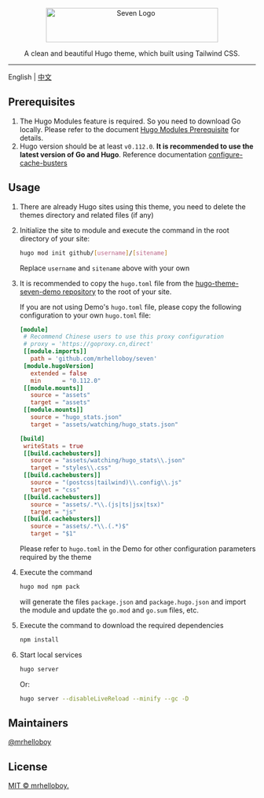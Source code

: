 <p align="center">
  <a href="https://seven-demo.supcat.cn/" target="_blank">
    <img alt="Seven Logo" src="https://seven-demo.supcat.cn/images/logo-footer.svg" width="350" height="70" style="max-width: 100%;">
  </a>
</p>

<p align="center">
  A clean and beautiful Hugo theme, which built using Tailwind CSS.
</p>

---

English | [中文](./README_zh-CN.md)

## Prerequisites

1. The Hugo Modules feature is required. So you need to download Go locally. Please refer to the document [Hugo Modules Prerequisite](https://gohugo.io/hugo-modules/use-modules/#prerequisite) for details.
2. Hugo version should be at least `v0.112.0`. **It is recommended to use the latest version of Go and Hugo**. Reference documentation [configure-cache-busters](https://gohugo.io/getting-started/configuration/#configure-cache-busters)

## Usage

1. There are already Hugo sites using this theme, you need to delete the themes directory and related files (if any)

2. Initialize the site to module and execute the command in the root directory of your site:

   ```bash
   hugo mod init github/[username]/[sitename]
   ```

   Replace `username` and `sitename` above with your own

3. It is recommended to copy the `hugo.toml` file from the [hugo-theme-seven-demo repository](https://github.com/mrhelloboy/hugo-theme-seven-demo) to the root of your site.

   If you are not using Demo's `hugo.toml` file, please copy the following configuration to your own `hugo.toml` file:

   ```toml
   [module]
    # Recommend Chinese users to use this proxy configuration
    # proxy = 'https://goproxy.cn,direct'
    [[module.imports]]
      path = 'github.com/mrhelloboy/seven'
    [module.hugoVersion]
      extended = false
      min      = "0.112.0"
    [[module.mounts]]
      source = "assets"
      target = "assets"
    [[module.mounts]]
      source = "hugo_stats.json"
      target = "assets/watching/hugo_stats.json"

   [build]
    writeStats = true
    [[build.cachebusters]]
      source = "assets/watching/hugo_stats\\.json"
      target = "styles\\.css"
    [[build.cachebusters]]
      source = "(postcss|tailwind)\\.config\\.js"
      target = "css"
    [[build.cachebusters]]
      source = "assets/.*\\.(js|ts|jsx|tsx)"
      target = "js"
    [[build.cachebusters]]
      source = "assets/.*\\.(.*)$"
      target = "$1"
   ```

   Please refer to `hugo.toml` in the Demo for other configuration parameters required by the theme

4. Execute the command
   ```bash
   hugo mod npm pack
   ```
   will generate the files `package.json` and `package.hugo.json` and import the module and update the `go.mod` and `go.sum` files, etc.
5. Execute the command to download the required dependencies
   ```bash
   npm install
   ```
6. Start local services

   ```bash
   hugo server
   ```

   Or:

   ```bash
   hugo server --disableLiveReload --minify --gc -D
   ```

## Maintainers

[@mrhelloboy](https://github.com/mrhelloboy)

## License

[MIT © mrhelloboy.](./LICENSE)
